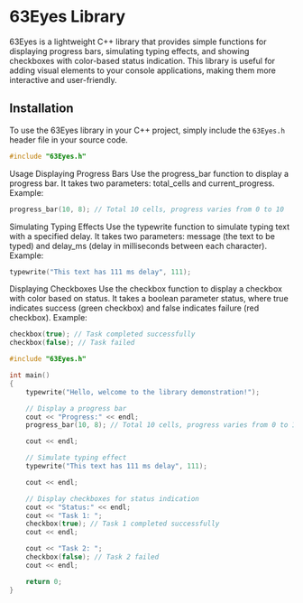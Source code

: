 # 63Eyes Library

63Eyes is a lightweight C++ library that provides simple functions for displaying progress bars, simulating typing effects, and showing checkboxes with color-based status indication. This library is useful for adding visual elements to your console applications, making them more interactive and user-friendly.

## Installation

To use the 63Eyes library in your C++ project, simply include the `63Eyes.h` header file in your source code.

```cpp
#include "63Eyes.h"
```

Usage
Displaying Progress Bars
Use the progress_bar function to display a progress bar. It takes two parameters: total_cells and current_progress. Example:

```cpp
progress_bar(10, 8); // Total 10 cells, progress varies from 0 to 10
```

Simulating Typing Effects
Use the typewrite function to simulate typing text with a specified delay. It takes two parameters: message (the text to be typed) and delay_ms (delay in milliseconds between each character). Example:


```cpp
typewrite("This text has 111 ms delay", 111);
```

Displaying Checkboxes
Use the checkbox function to display a checkbox with color based on status. It takes a boolean parameter status, where true indicates success (green checkbox) and false indicates failure (red checkbox). Example:

```cpp
checkbox(true); // Task completed successfully
checkbox(false); // Task failed
```

```cpp
#include "63Eyes.h"

int main() 
{
    typewrite("Hello, welcome to the library demonstration!");

    // Display a progress bar
    cout << "Progress:" << endl;
    progress_bar(10, 8); // Total 10 cells, progress varies from 0 to 10

    cout << endl;

    // Simulate typing effect
    typewrite("This text has 111 ms delay", 111);

    cout << endl;

    // Display checkboxes for status indication
    cout << "Status:" << endl;
    cout << "Task 1: ";
    checkbox(true); // Task 1 completed successfully
    cout << endl;

    cout << "Task 2: ";
    checkbox(false); // Task 2 failed
    cout << endl;

    return 0;
}

```
